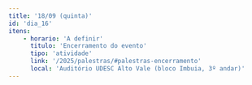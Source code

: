 ```yaml
---
title: '18/09 (quinta)'
id: 'dia_16'
itens:
    - horario: 'A definir'
      titulo: 'Encerramento do evento'
      tipo: 'atividade'
      link: '/2025/palestras/#palestras-encerramento'
      local: 'Auditório UDESC Alto Vale (bloco Imbuia, 3º andar)'
---
```

